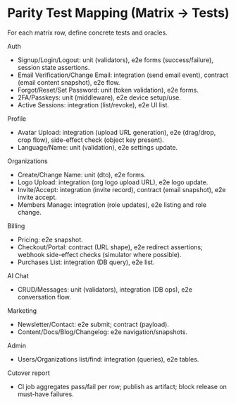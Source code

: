 # Parity Test Mapping (Matrix → Tests)

For each matrix row, define concrete tests and oracles.

Auth
- Signup/Login/Logout: unit (validators), e2e forms (success/failure), session state assertions.
- Email Verification/Change Email: integration (send email event), contract (email content snapshot), e2e flow.
- Forgot/Reset/Set Password: unit (token validation), e2e forms.
- 2FA/Passkeys: unit (middleware), e2e device setup/use.
- Active Sessions: integration (list/revoke), e2e UI list.

Profile
- Avatar Upload: integration (upload URL generation), e2e (drag/drop, crop flow), side-effect check (object key present).
- Language/Name: unit (validation), e2e settings update.

Organizations
- Create/Change Name: unit (dto), e2e forms.
- Logo Upload: integration (org logo upload URL), e2e logo update.
- Invite/Accept: integration (invite record), contract (email snapshot), e2e invite accept.
- Members Manage: integration (role updates), e2e listing and role change.

Billing
- Pricing: e2e snapshot.
- Checkout/Portal: contract (URL shape), e2e redirect assertions; webhook side-effect checks (simulator where possible).
- Purchases List: integration (DB query), e2e list.

AI Chat
- CRUD/Messages: unit (validators), integration (DB ops), e2e conversation flow.

Marketing
- Newsletter/Contact: e2e submit; contract (payload).
- Content/Docs/Blog/Changelog: e2e navigation/snapshots.

Admin
- Users/Organizations list/find: integration (queries), e2e tables.

Cutover report
- CI job aggregates pass/fail per row; publish as artifact; block release on must-have failures.
